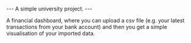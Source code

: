 --- A simple university project. ---

A financial dashboard, where you can upload a csv file (e.g. your latest transactions from your bank account) and then you get a simple visualisation of your imported data.
